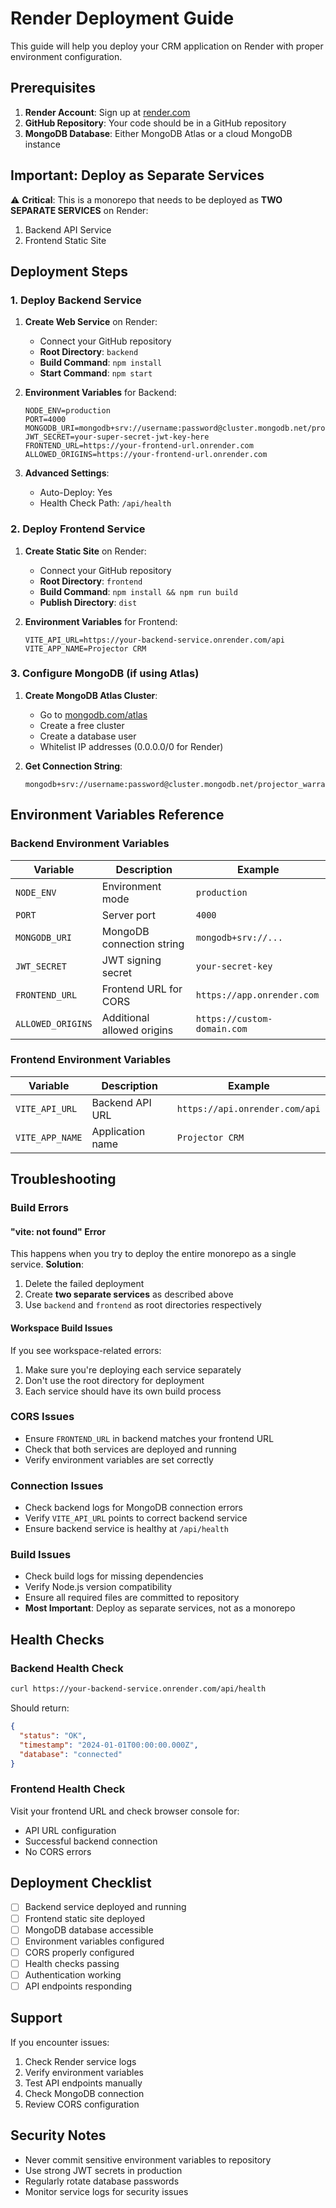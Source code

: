 # Render Deployment Guide

This guide will help you deploy your CRM application on Render with proper environment configuration.

## Prerequisites

1. **Render Account**: Sign up at [render.com](https://render.com)
2. **GitHub Repository**: Your code should be in a GitHub repository
3. **MongoDB Database**: Either MongoDB Atlas or a cloud MongoDB instance

## Important: Deploy as Separate Services

⚠️ **Critical**: This is a monorepo that needs to be deployed as **TWO SEPARATE SERVICES** on Render:
1. Backend API Service
2. Frontend Static Site

## Deployment Steps

### 1. Deploy Backend Service

1. **Create Web Service** on Render:
   - Connect your GitHub repository
   - **Root Directory**: `backend`
   - **Build Command**: `npm install`
   - **Start Command**: `npm start`

2. **Environment Variables** for Backend:
   ```
   NODE_ENV=production
   PORT=4000
   MONGODB_URI=mongodb+srv://username:password@cluster.mongodb.net/projector_warranty
   JWT_SECRET=your-super-secret-jwt-key-here
   FRONTEND_URL=https://your-frontend-url.onrender.com
   ALLOWED_ORIGINS=https://your-frontend-url.onrender.com
   ```

3. **Advanced Settings**:
   - Auto-Deploy: Yes
   - Health Check Path: `/api/health`

### 2. Deploy Frontend Service

1. **Create Static Site** on Render:
   - Connect your GitHub repository
   - **Root Directory**: `frontend`
   - **Build Command**: `npm install && npm run build`
   - **Publish Directory**: `dist`

2. **Environment Variables** for Frontend:
   ```
   VITE_API_URL=https://your-backend-service.onrender.com/api
   VITE_APP_NAME=Projector CRM
   ```

### 3. Configure MongoDB (if using Atlas)

1. **Create MongoDB Atlas Cluster**:
   - Go to [mongodb.com/atlas](https://www.mongodb.com/atlas)
   - Create a free cluster
   - Create a database user
   - Whitelist IP addresses (0.0.0.0/0 for Render)

2. **Get Connection String**:
   ```
   mongodb+srv://username:password@cluster.mongodb.net/projector_warranty
   ```

## Environment Variables Reference

### Backend Environment Variables

| Variable | Description | Example |
|----------|-------------|---------|
| `NODE_ENV` | Environment mode | `production` |
| `PORT` | Server port | `4000` |
| `MONGODB_URI` | MongoDB connection string | `mongodb+srv://...` |
| `JWT_SECRET` | JWT signing secret | `your-secret-key` |
| `FRONTEND_URL` | Frontend URL for CORS | `https://app.onrender.com` |
| `ALLOWED_ORIGINS` | Additional allowed origins | `https://custom-domain.com` |

### Frontend Environment Variables

| Variable | Description | Example |
|----------|-------------|---------|
| `VITE_API_URL` | Backend API URL | `https://api.onrender.com/api` |
| `VITE_APP_NAME` | Application name | `Projector CRM` |

## Troubleshooting

### Build Errors

#### "vite: not found" Error
This happens when you try to deploy the entire monorepo as a single service. **Solution**:
1. Delete the failed deployment
2. Create **two separate services** as described above
3. Use `backend` and `frontend` as root directories respectively

#### Workspace Build Issues
If you see workspace-related errors:
1. Make sure you're deploying each service separately
2. Don't use the root directory for deployment
3. Each service should have its own build process

### CORS Issues
- Ensure `FRONTEND_URL` in backend matches your frontend URL
- Check that both services are deployed and running
- Verify environment variables are set correctly

### Connection Issues
- Check backend logs for MongoDB connection errors
- Verify `VITE_API_URL` points to correct backend service
- Ensure backend service is healthy at `/api/health`

### Build Issues
- Check build logs for missing dependencies
- Verify Node.js version compatibility
- Ensure all required files are committed to repository
- **Most Important**: Deploy as separate services, not as a monorepo

## Health Checks

### Backend Health Check
```bash
curl https://your-backend-service.onrender.com/api/health
```

Should return:
```json
{
  "status": "OK",
  "timestamp": "2024-01-01T00:00:00.000Z",
  "database": "connected"
}
```

### Frontend Health Check
Visit your frontend URL and check browser console for:
- API URL configuration
- Successful backend connection
- No CORS errors

## Deployment Checklist

- [ ] Backend service deployed and running
- [ ] Frontend static site deployed
- [ ] MongoDB database accessible
- [ ] Environment variables configured
- [ ] CORS properly configured
- [ ] Health checks passing
- [ ] Authentication working
- [ ] API endpoints responding

## Support

If you encounter issues:

1. Check Render service logs
2. Verify environment variables
3. Test API endpoints manually
4. Check MongoDB connection
5. Review CORS configuration

## Security Notes

- Never commit sensitive environment variables to repository
- Use strong JWT secrets in production
- Regularly rotate database passwords
- Monitor service logs for security issues
